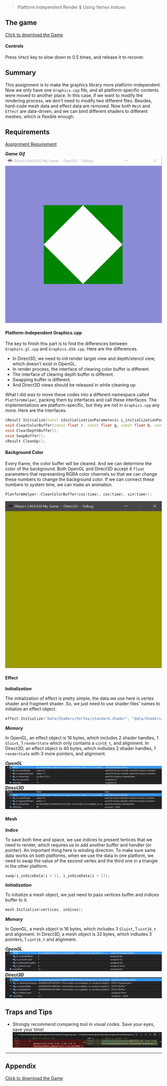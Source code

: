 > Platform Independent Render & Using Vertex Indices

## The game
[Click to download the Game](/assets/A03_Zhitao.zip)
#### Controls
Press `SPACE` key to slow down to 0.5 times, and release it to recover.

## Summary
This assignment is to make the graphics library more platform-independent. Now we only have one `Graphics.cpp` file, and all platform-specific contents were moved to another place. In this case, if we want to modify the rendering process, we don't need to modify two different files.
Besides, hard-code mesh data and effect data are removed. Now both `Mesh` and `Effect` are data-driven, and we can bind different shaders to different meshes, which is flexible enough.


## Requirements
[Assignment Requirement](/assets/Requirement_03.pdf)

***Game Gif***
![](/img/in-post/write-up-03/running.gif)

#### Platform-Independent Graphics.cpp
The key to finish this part is to find the differences between `Graphics.gl.cpp` and `Graphics.d3d.cpp`. Here are the differences. 

* In Direct3D, we need to init render target view and depth/stencil view, which doesn't exist in OpenGL.
* In render process, the interface of clearing color buffer is different.
* The interface of clearing depth buffer is different.
* Swapping buffer is different.
* And Direct3D views should be released in while cleaning up.

What I did was to move these codes into a different namespace called `PlatformHelper`, packing them by interfaces and call these interfaces. The implementations are platform-specific, but they are not in `Graphics.cpp` any more. Here are the interfaces.

```c++
cResult Initialize(const sInitializationParameters& i_initializationParameters);
void ClearColorBuffer(const float r, const float g, const float b, const float a = 1.0f);
void ClearDepthBuffer();
void SwapBuffer();
cResult CleanUp();
```
#### Background Color
Every frame, the color buffer will be cleared. And we can determine the color of the background. Both OpenGL and Direct3D accept 4 `float` parameters that representing RGBA color channels so that we can change these numbers to change the background color. If we can connect these numbers to system time, we can make an animation.

```c++
PlatformHelper::ClearColorBuffer(cos(time), cos(time), sin(time));
```
![](/img/in-post/write-up-03/background.JPG)


#### Effect

***Initialization***

The initialization of effect is pretty simple, the data we use here is vertex shader and fragment shader. So, we just need to use shader files' names to initialize an effect object.

```c++
effect.Initialize("data/Shaders/Vertex/standard.shader", "data/Shaders/Fragment/test_fs.shader");
```

***Memory***

In OpenGL, an effect object is 16 bytes, which includes 2 shader handles, 1 `Gluint`, 1 `renderState` which only contains a `uint8_t`, and alignment.
In Direct3D, an effect object is 40 bytes, which indludes 2 shader handles, 1 `renderState` with 3 more pointers, and alignment.

***OpenGL***
![](/img/in-post/write-up-03/GLEffect.JPG)
***Direct3D***
![](/img/in-post/write-up-03/D3DEffect.JPG)

#### Mesh

***Indice***

To save both time and space, we use indices to present tertices that we need to render, which requires us to add another buffer and handler (or pointer). An important thing here is winding direction. To make sure same data works on both platforms, when we use the data in one platform, we need to swap the value of the second vertex and the third one in a triangle in the other platform.
```c++
swap(i_indiceData[i + 1], i_indiceData[i + 2]);
```  

***Initialization***

To initialize a mesh object, we just need to pass vertices buffer and indices buffer to it. 
```c++
mesh.Initialize(vertices, indices);
```

***Memory***

In OpenGL, a mesh object is 16 bytes, which includes 3 `Gluint`, 1 `uint16_t` and alignment.
In Direct3D, a mesh object is 32 bytes, which indludes 3 pointers, 1 `uint16_t` and alignment.

***OpenGL***
![](/img/in-post/write-up-03/GLMesh.JPG)
***Direct3D***
![](/img/in-post/write-up-03/D3DMesh.JPG)

## Traps and Tips
* Strongly recommend comparing tool in visual codes. Save your eyes, save your time!
![](/img/in-post/write-up-03/CodeCompare.JPG)

---

## Appendix

[Click to download the Game](/assets/A03_Zhitao.zip)
